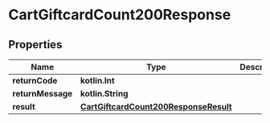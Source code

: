 
# CartGiftcardCount200Response

## Properties
| Name | Type | Description | Notes |
| ------------ | ------------- | ------------- | ------------- |
| **returnCode** | **kotlin.Int** |  |  [optional] |
| **returnMessage** | **kotlin.String** |  |  [optional] |
| **result** | [**CartGiftcardCount200ResponseResult**](CartGiftcardCount200ResponseResult.md) |  |  [optional] |



